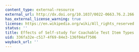 ```yaml
---
content_type: external-resource
external_url: http://dx.doi.org/10.1037/0022-0663.76.2.266
has_external_license_warning: true
license: https://en.wikipedia.org/wiki/All_rights_reserved
status: ''
title: Effects of Self-study for Coachable Test Item Types
uid: 336fa32e-c517-4f69-84e3-136f04af7506
wayback_url: ''
---
```

